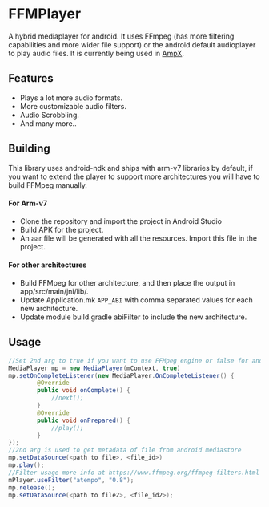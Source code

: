 FFMPlayer
=======

A hybrid mediaplayer for android. It uses FFmpeg (has more filtering capabilities and more wider file support) or the android default audioplayer to play audio files. It is currently being used in [AmpX](https://play.google.com/store/apps/details?id=com.music.ampxnative&hl=en).

Features
--------

* Plays a lot more audio formats.
* More customizable audio filters.
* Audio Scrobbling.
* And many more.. 

Building
----------
This library uses android-ndk and ships with arm-v7 libraries by default, if you want to extend the player to support more architectures
you will have to build FFMpeg manually.

#### For Arm-v7

* Clone the repository and import the project in Android Studio
* Build APK for the project.
* An aar file will be generated with all the resources. Import this file in the project.

#### For other architectures
* Build FFMpeg for other architecture, and then place the output in app/src/main/jni/lib/<architecture>.
* Update Application.mk `APP_ABI` with comma separated values for each new architecture.
* Update module build.gradle abiFilter to include the new architecture.

Usage
--------
```java
//Set 2nd arg to true if you want to use FFMpeg engine or false for android default.
MediaPlayer mp = new MediaPlayer(mContext, true)
mp.setOnCompleteListener(new MediaPlayer.OnCompleteListener() {
        @Override
        public void onComplete() {
            //next();
        }
        @Override
        public void onPrepared() {
            //play();
        }
});
//2nd arg is used to get metadata of file from android mediastore
mp.setDataSource(<path to file>, <file_id>)
mp.play();
//Filter usage more info at https://www.ffmpeg.org/ffmpeg-filters.html
mPlayer.useFilter("atempo", "0.8");
mp.release();
mp.setDataSource(<path to file2>, <file_id2>);
```